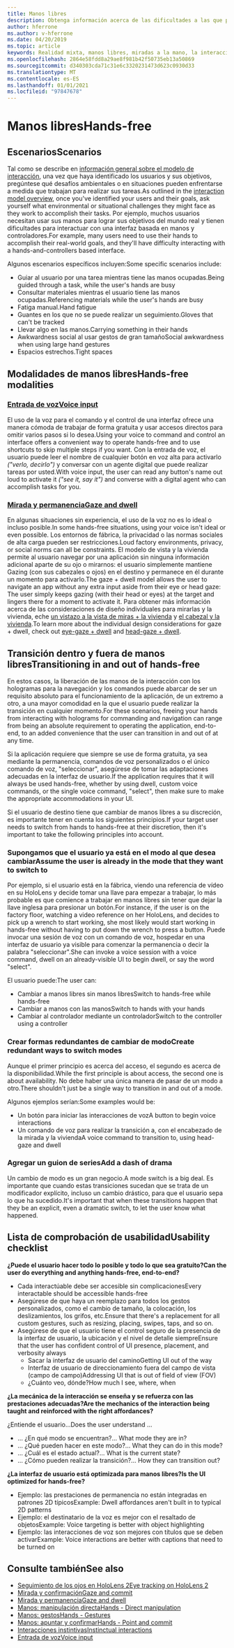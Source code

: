 ```yaml
---
title: Manos libres
description: Obtenga información acerca de las dificultades a las que pueden encontrarse los usuarios con una interfaz de manos y controladores y sobre diversas alternativas gratuitas.
author: hferrone
ms.author: v-hferrone
ms.date: 04/20/2019
ms.topic: article
keywords: Realidad mixta, manos libres, miradas a la mano, la interacción, el diseño, el casco de realidad mixta, el casco de la realidad mixta de Windows, el casco de realidad virtual, HoloLens, MRTK, el kit de herramientas de realidad mixta, la entrada de voz, la facilidad de uso
ms.openlocfilehash: 2864e58fdd8a29ae8f981b42f50735eb13a50869
ms.sourcegitcommit: d340303cda71c31e6c3320231473d623c0930d33
ms.translationtype: MT
ms.contentlocale: es-ES
ms.lasthandoff: 01/01/2021
ms.locfileid: "97847678"
---
```

# <a name="hands-free"></a><span data-ttu-id="8877b-104">Manos libres</span><span class="sxs-lookup"><span data-stu-id="8877b-104">Hands-free</span></span>

## <a name="scenarios"></a><span data-ttu-id="8877b-105">Escenarios</span><span class="sxs-lookup"><span data-stu-id="8877b-105">Scenarios</span></span>

<span data-ttu-id="8877b-106">Tal como se describe en [información general sobre el modelo de interacción](interaction-fundamentals.md), una vez que haya identificado los usuarios y sus objetivos, pregúntese qué desafíos ambientales o en situaciones pueden enfrentarse a medida que trabajan para realizar sus tareas.</span><span class="sxs-lookup"><span data-stu-id="8877b-106">As outlined in the [interaction model overview](interaction-fundamentals.md), once you've identified your users and their goals, ask yourself what environmental or situational challenges they might face as they work to accomplish their tasks.</span></span> <span data-ttu-id="8877b-107">Por ejemplo, muchos usuarios necesitan usar sus manos para lograr sus objetivos del mundo real y tienen dificultades para interactuar con una interfaz basada en manos y controladores.</span><span class="sxs-lookup"><span data-stu-id="8877b-107">For example, many users need to use their hands to accomplish their real-world goals, and they'll have difficulty interacting with a hands-and-controllers based interface.</span></span>

<span data-ttu-id="8877b-108">Algunos escenarios específicos incluyen:</span><span class="sxs-lookup"><span data-stu-id="8877b-108">Some specific scenarios include:</span></span> 
* <span data-ttu-id="8877b-109">Guiar al usuario por una tarea mientras tiene las manos ocupadas.</span><span class="sxs-lookup"><span data-stu-id="8877b-109">Being guided through a task, while the user's hands are busy</span></span>
* <span data-ttu-id="8877b-110">Consultar materiales mientras el usuario tiene las manos ocupadas.</span><span class="sxs-lookup"><span data-stu-id="8877b-110">Referencing materials while the user's hands are busy</span></span>
* <span data-ttu-id="8877b-111">Fatiga manual.</span><span class="sxs-lookup"><span data-stu-id="8877b-111">Hand fatigue</span></span>
* <span data-ttu-id="8877b-112">Guantes en los que no se puede realizar un seguimiento.</span><span class="sxs-lookup"><span data-stu-id="8877b-112">Gloves that can't be tracked</span></span>
* <span data-ttu-id="8877b-113">Llevar algo en las manos.</span><span class="sxs-lookup"><span data-stu-id="8877b-113">Carrying something in their hands</span></span>
* <span data-ttu-id="8877b-114">Awkwardness social al usar gestos de gran tamaño</span><span class="sxs-lookup"><span data-stu-id="8877b-114">Social awkwardness when using large hand gestures</span></span>
* <span data-ttu-id="8877b-115">Espacios estrechos.</span><span class="sxs-lookup"><span data-stu-id="8877b-115">Tight spaces</span></span>

## <a name="hands-free-modalities"></a><span data-ttu-id="8877b-116">Modalidades de manos libres</span><span class="sxs-lookup"><span data-stu-id="8877b-116">Hands-free modalities</span></span>

### <a name="voice-input"></a>[<span data-ttu-id="8877b-117">Entrada de voz</span><span class="sxs-lookup"><span data-stu-id="8877b-117">Voice input</span></span>](voice-input.md)

<span data-ttu-id="8877b-118">El uso de la voz para el comando y el control de una interfaz ofrece una manera cómoda de trabajar de forma gratuita y usar accesos directos para omitir varios pasos si lo desea.</span><span class="sxs-lookup"><span data-stu-id="8877b-118">Using your voice to command and control an interface offers a convenient way to operate hands-free and to use shortcuts to skip multiple steps if you want.</span></span> <span data-ttu-id="8877b-119">Con la entrada de voz, el usuario puede leer el nombre de cualquier botón en voz alta para activarlo _("verlo, decirlo")_ y conversar con un agente digital que puede realizar tareas por usted.</span><span class="sxs-lookup"><span data-stu-id="8877b-119">With voice input, the user can read any button's name out loud to activate it _("see it, say it")_ and converse with a digital agent who can accomplish tasks for you.</span></span>

### <a name="gaze-and-dwell"></a>[<span data-ttu-id="8877b-120">Mirada y permanencia</span><span class="sxs-lookup"><span data-stu-id="8877b-120">Gaze and dwell</span></span>](gaze-and-dwell.md)

<span data-ttu-id="8877b-121">En algunas situaciones sin experiencia, el uso de la voz no es lo ideal o incluso posible.</span><span class="sxs-lookup"><span data-stu-id="8877b-121">In some hands-free situations, using your voice isn't ideal or even possible.</span></span> <span data-ttu-id="8877b-122">Los entornos de fábrica, la privacidad o las normas sociales de alta carga pueden ser restricciones.</span><span class="sxs-lookup"><span data-stu-id="8877b-122">Loud factory environments, privacy, or social norms can all be constraints.</span></span> <span data-ttu-id="8877b-123">El modelo de vista y la vivienda permite al usuario navegar por una aplicación sin ninguna información adicional aparte de su ojo o mirarnos: el usuario simplemente mantiene Gazing (con sus cabezales o ojos) en el destino y permanece en él durante un momento para activarlo.</span><span class="sxs-lookup"><span data-stu-id="8877b-123">The gaze + dwell model allows the user to navigate an app without any extra input aside from their eye or head gaze: The user simply keeps gazing (with their head or eyes) at the target and lingers there for a moment to activate it.</span></span> <span data-ttu-id="8877b-124">Para obtener más información acerca de las consideraciones de diseño individuales para mirarlas y la vivienda, eche [un vistazo a la vista de miras + la vivienda](gaze-and-dwell-eyes.md) y [el cabezal y la vivienda](gaze-and-dwell-head.md).</span><span class="sxs-lookup"><span data-stu-id="8877b-124">To learn more about the individual design considerations for gaze + dwell, check out [eye-gaze + dwell](gaze-and-dwell-eyes.md) and [head-gaze + dwell](gaze-and-dwell-head.md).</span></span>

## <a name="transitioning-in-and-out-of-hands-free"></a><span data-ttu-id="8877b-125">Transición dentro y fuera de manos libres</span><span class="sxs-lookup"><span data-stu-id="8877b-125">Transitioning in and out of hands-free</span></span>

<span data-ttu-id="8877b-126">En estos casos, la liberación de las manos de la interacción con los hologramas para la navegación y los comandos puede abarcar de ser un requisito absoluto para el funcionamiento de la aplicación, de un extremo a otro, a una mayor comodidad en la que el usuario puede realizar la transición en cualquier momento.</span><span class="sxs-lookup"><span data-stu-id="8877b-126">For these scenarios, freeing your hands from interacting with holograms for commanding and navigation can range from being an absolute requirement to operating the application, end-to-end, to an added convenience that the user can transition in and out of at any time.</span></span> 

<span data-ttu-id="8877b-127">Si la aplicación requiere que siempre se use de forma gratuita, ya sea mediante la permanencia, comandos de voz personalizados o el único comando de voz, "seleccionar", asegúrese de tomar las adaptaciones adecuadas en la interfaz de usuario.</span><span class="sxs-lookup"><span data-stu-id="8877b-127">If the application requires that it will always be used hands-free, whether by using dwell, custom voice commands, or the single voice command, "select", then make sure to make the appropriate accommodations in your UI.</span></span> 

<span data-ttu-id="8877b-128">Si el usuario de destino tiene que cambiar de manos libres a su discreción, es importante tener en cuenta los siguientes principios.</span><span class="sxs-lookup"><span data-stu-id="8877b-128">If your target user needs to switch from hands to hands-free at their discretion, then it's important to take the following principles into account.</span></span>

### <a name="assume-the-user-is-already-in-the-mode-that-they-want-to-switch-to"></a><span data-ttu-id="8877b-129">Supongamos que el usuario ya está en el modo al que desea cambiar</span><span class="sxs-lookup"><span data-stu-id="8877b-129">Assume the user is already in the mode that they want to switch to</span></span>
<span data-ttu-id="8877b-130">Por ejemplo, si el usuario está en la fábrica, viendo una referencia de vídeo en su HoloLens y decide tomar una llave para empezar a trabajar, lo más probable es que comience a trabajar en manos libres sin tener que dejar la llave inglesa para presionar un botón.</span><span class="sxs-lookup"><span data-stu-id="8877b-130">For instance, if the user is on the factory floor, watching a video reference on her HoloLens, and decides to pick up a wrench to start working, she most likely would start working in hands-free without having to put down the wrench to press a button.</span></span> <span data-ttu-id="8877b-131">Puede invocar una sesión de voz con un comando de voz, hospedar en una interfaz de usuario ya visible para comenzar la permanencia o decir la palabra "seleccionar".</span><span class="sxs-lookup"><span data-stu-id="8877b-131">She can invoke a voice session with a voice command, dwell on an already-visible UI to begin dwell, or say the word "select".</span></span>

<span data-ttu-id="8877b-132">El usuario puede:</span><span class="sxs-lookup"><span data-stu-id="8877b-132">The user can:</span></span> 
* <span data-ttu-id="8877b-133">Cambiar a manos libres sin manos libres</span><span class="sxs-lookup"><span data-stu-id="8877b-133">Switch to hands-free while hands-free</span></span>
* <span data-ttu-id="8877b-134">Cambiar a manos con las manos</span><span class="sxs-lookup"><span data-stu-id="8877b-134">Switch to hands with your hands</span></span>
* <span data-ttu-id="8877b-135">Cambiar al controlador mediante un controlador</span><span class="sxs-lookup"><span data-stu-id="8877b-135">Switch to the controller using a controller</span></span> 

### <a name="create-redundant-ways-to-switch-modes"></a><span data-ttu-id="8877b-136">Crear formas redundantes de cambiar de modo</span><span class="sxs-lookup"><span data-stu-id="8877b-136">Create redundant ways to switch modes</span></span>

<span data-ttu-id="8877b-137">Aunque el primer principio es acerca del acceso, el segundo es acerca de la disponibilidad.</span><span class="sxs-lookup"><span data-stu-id="8877b-137">While the first principle is about access, the second one is about availability.</span></span> <span data-ttu-id="8877b-138">No debe haber una única manera de pasar de un modo a otro.</span><span class="sxs-lookup"><span data-stu-id="8877b-138">There shouldn't just be a single way to transition in and out of a mode.</span></span> 

<span data-ttu-id="8877b-139">Algunos ejemplos serían:</span><span class="sxs-lookup"><span data-stu-id="8877b-139">Some examples would be:</span></span> 
* <span data-ttu-id="8877b-140">Un botón para iniciar las interacciones de voz</span><span class="sxs-lookup"><span data-stu-id="8877b-140">A button to begin voice interactions</span></span>
* <span data-ttu-id="8877b-141">Un comando de voz para realizar la transición a, con el encabezado de la mirada y la vivienda</span><span class="sxs-lookup"><span data-stu-id="8877b-141">A voice command to transition to, using head-gaze and dwell</span></span>

### <a name="add-a-dash-of-drama"></a><span data-ttu-id="8877b-142">Agregar un guion de series</span><span class="sxs-lookup"><span data-stu-id="8877b-142">Add a dash of drama</span></span>

<span data-ttu-id="8877b-143">Un cambio de modo es un gran negocio.</span><span class="sxs-lookup"><span data-stu-id="8877b-143">A mode switch is a big deal.</span></span> <span data-ttu-id="8877b-144">Es importante que cuando estas transiciones sucedan que se trata de un modificador explícito, incluso un cambio drástico, para que el usuario sepa lo que ha sucedido.</span><span class="sxs-lookup"><span data-stu-id="8877b-144">It's important that when these transitions happen that they be an explicit, even a dramatic switch, to let the user know what happened.</span></span> 

## <a name="usability-checklist"></a><span data-ttu-id="8877b-145">Lista de comprobación de usabilidad</span><span class="sxs-lookup"><span data-stu-id="8877b-145">Usability checklist</span></span>

<span data-ttu-id="8877b-146">**¿Puede el usuario hacer todo lo posible y todo lo que sea gratuito?**</span><span class="sxs-lookup"><span data-stu-id="8877b-146">**Can the user do everything and anything hands-free, end-to-end?**</span></span>
* <span data-ttu-id="8877b-147">Cada interactúable debe ser accesible sin complicaciones</span><span class="sxs-lookup"><span data-stu-id="8877b-147">Every interactable should be accessible hands-free</span></span>
* <span data-ttu-id="8877b-148">Asegúrese de que haya un reemplazo para todos los gestos personalizados, como el cambio de tamaño, la colocación, los deslizamientos, los grifos, etc.</span><span class="sxs-lookup"><span data-stu-id="8877b-148">Ensure that there's a replacement for all custom gestures, such as resizing, placing, swipes, taps, and so on.</span></span>
* <span data-ttu-id="8877b-149">Asegúrese de que el usuario tiene el control seguro de la presencia de la interfaz de usuario, la ubicación y el nivel de detalle siempre</span><span class="sxs-lookup"><span data-stu-id="8877b-149">Ensure that the user has confident control of UI presence, placement, and verbosity always</span></span>
    * <span data-ttu-id="8877b-150">Sacar la interfaz de usuario del camino</span><span class="sxs-lookup"><span data-stu-id="8877b-150">Getting UI out of the way</span></span>
    * <span data-ttu-id="8877b-151">Interfaz de usuario de direccionamiento fuera del campo de vista (campo de campo)</span><span class="sxs-lookup"><span data-stu-id="8877b-151">Addressing UI that is out of field of view (FOV)</span></span>
    * <span data-ttu-id="8877b-152">¿Cuánto veo, dónde?</span><span class="sxs-lookup"><span data-stu-id="8877b-152">How much I see, where, when</span></span>

<span data-ttu-id="8877b-153">**¿La mecánica de la interacción se enseña y se refuerza con las prestaciones adecuadas?**</span><span class="sxs-lookup"><span data-stu-id="8877b-153">**Are the mechanics of the interaction being taught and reinforced with the right affordances?**</span></span>

<span data-ttu-id="8877b-154">¿Entiende el usuario...</span><span class="sxs-lookup"><span data-stu-id="8877b-154">Does the user understand ...</span></span>
* <span data-ttu-id="8877b-155">... ¿En qué modo se encuentran?</span><span class="sxs-lookup"><span data-stu-id="8877b-155">... What mode they are in?</span></span>
* <span data-ttu-id="8877b-156">... ¿Qué pueden hacer en este modo?</span><span class="sxs-lookup"><span data-stu-id="8877b-156">... What they can do in this mode?</span></span>
* <span data-ttu-id="8877b-157">... ¿Cuál es el estado actual?</span><span class="sxs-lookup"><span data-stu-id="8877b-157">... What is the current state?</span></span>
* <span data-ttu-id="8877b-158">... ¿Cómo pueden realizar la transición?</span><span class="sxs-lookup"><span data-stu-id="8877b-158">... How they can transition out?</span></span>
    
<span data-ttu-id="8877b-159">**¿La interfaz de usuario está optimizada para manos libres?**</span><span class="sxs-lookup"><span data-stu-id="8877b-159">**Is the UI optimized for hands-free?**</span></span>   

* <span data-ttu-id="8877b-160">Ejemplo: las prestaciones de permanencia no están integradas en patrones 2D típicos</span><span class="sxs-lookup"><span data-stu-id="8877b-160">Example: Dwell affordances aren't built in to typical 2D patterns</span></span>
* <span data-ttu-id="8877b-161">Ejemplo: el destinatario de la voz es mejor con el resaltado de objetos</span><span class="sxs-lookup"><span data-stu-id="8877b-161">Example: Voice targeting is better with object highlighting</span></span>
* <span data-ttu-id="8877b-162">Ejemplo: las interacciones de voz son mejores con títulos que se deben activar</span><span class="sxs-lookup"><span data-stu-id="8877b-162">Example: Voice interactions are better with captions that need to be turned on</span></span>

## <a name="see-also"></a><span data-ttu-id="8877b-163">Consulte también</span><span class="sxs-lookup"><span data-stu-id="8877b-163">See also</span></span>

* [<span data-ttu-id="8877b-164">Seguimiento de los ojos en HoloLens 2</span><span class="sxs-lookup"><span data-stu-id="8877b-164">Eye tracking on HoloLens 2</span></span>](eye-tracking.md)
* [<span data-ttu-id="8877b-165">Mirada y confirmación</span><span class="sxs-lookup"><span data-stu-id="8877b-165">Gaze and commit</span></span>](gaze-and-commit.md)
* [<span data-ttu-id="8877b-166">Mirada y permanencia</span><span class="sxs-lookup"><span data-stu-id="8877b-166">Gaze and dwell</span></span>](gaze-and-dwell.md)
* [<span data-ttu-id="8877b-167">Manos: manipulación directa</span><span class="sxs-lookup"><span data-stu-id="8877b-167">Hands - Direct manipulation</span></span>](direct-manipulation.md)
* [<span data-ttu-id="8877b-168">Manos: gestos</span><span class="sxs-lookup"><span data-stu-id="8877b-168">Hands - Gestures</span></span>](gaze-and-commit.md#composite-gestures)
* [<span data-ttu-id="8877b-169">Manos: apuntar y confirmar</span><span class="sxs-lookup"><span data-stu-id="8877b-169">Hands - Point and commit</span></span>](point-and-commit.md)
* [<span data-ttu-id="8877b-170">Interacciones instintivas</span><span class="sxs-lookup"><span data-stu-id="8877b-170">Instinctual interactions</span></span>](interaction-fundamentals.md)
* [<span data-ttu-id="8877b-171">Entrada de voz</span><span class="sxs-lookup"><span data-stu-id="8877b-171">Voice input</span></span>](voice-input.md)
